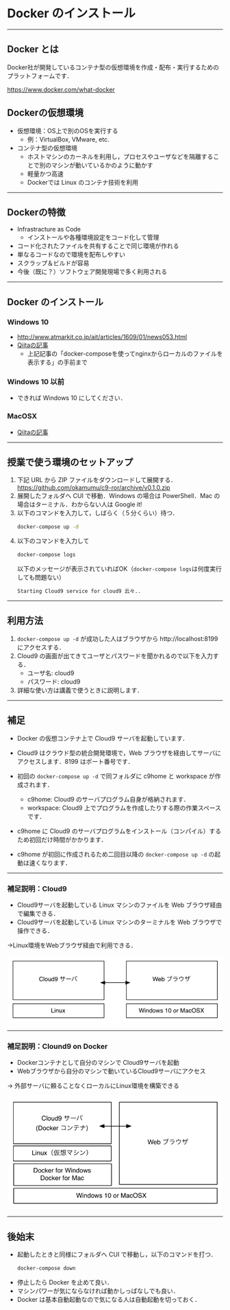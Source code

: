 <!-- footer: ソフトウェア工学　2018年度版-->
<!-- page_number: true -->

# Docker のインストール

---

## Docker とは

Docker社が開発しているコンテナ型の仮想環境を作成・配布・実行するためのプラットフォームです．

https://www.docker.com/what-docker

## Dockerの仮想環境

- 仮想環境：OS上で別のOSを実行する
	- 例：VirtualBox, VMware, etc.
- コンテナ型の仮想環境
	- ホストマシンのカーネルを利用し，プロセスやユーザなどを隔離することで別のマシンが動いているかのように動かす
	- 軽量かつ高速
	- Dockerでは Linux のコンテナ技術を利用

---

## Dockerの特徴

- Infrastracture as Code
	- インストールや各種環境設定をコード化して管理
- コード化されたファイルを共有することで同じ環境が作れる
- 単なるコードなので環境を配布しやすい
- スクラップ＆ビルドが容易
- 今後（既に？）ソフトウェア開発現場で多く利用される

---

## Docker のインストール

### Windows 10

- http://www.atmarkit.co.jp/ait/articles/1609/01/news053.html
- [Qiitaの記事](https://www.google.com/url?sa=t&rct=j&q=&esrc=s&source=web&cd=1&ved=0ahUKEwik--32w8DbAhVIfbwKHeQ7BaQQFggoMAA&url=https%3A%2F%2Fqiita.com%2Fchr%2Fitems%2F184b6af37d105bdad145&usg=AOvVaw0rZUIlwJ01vYWJORtitN05)
	- 上記記事の「docker-composeを使ってnginxからローカルのファイルを表示する」の手前まで

### Windows 10 以前

- できれば Windows 10 にしてください．

### MacOSX

- [Qiitaの記事](https://qiita.com/hogehoge1234/items/7c73be819295d183aa5b)

---

## 授業で使う環境のセットアップ

1. 下記 URL から ZIP ファイルをダウンロードして展開する．
　　https://github.com/okamumu/c9-ror/archive/v0.1.0.zip
1. 展開したフォルダへ CUI で移動．Windows の場合は PowerShell．Mac の場合はターミナル．わからない人は Google it!
1. 以下のコマンドを入力して，しばらく（５分くらい）待つ．
	```sh
	docker-compose up -d
	```
1. 以下のコマンドを入力して
	```sh
	docker-compose logs
	```
	以下のメッセージが表示されていればOK（`docker-compose logs`は何度実行しても問題ない）
	```sh
	Starting Cloud9 service for cloud9 云々..
	```

---

## 利用方法

1. `docker-compose up -d` が成功した人はブラウザから http://localhost:8199 にアクセスする．
2. Cloud9 の画面が出てきてユーザとパスワードを聞かれるので以下を入力する．
    - ユーザ名: cloud9
    - パスワード: cloud9
3. 詳細な使い方は講義で使うときに説明します．

---

## 補足

- Docker の仮想コンテナ上で Cloud9 サーバを起動しています．
- Cloud9 はクラウド型の統合開発環境で，Web ブラウザを経由してサーバにアクセスします．8199 はポート番号です．
- 初回の `docker-compose up -d` で同フォルダに c9home と workspace が作成されます．
	- c9home: Cloud9 のサーバプログラム自身が格納されます．
	- workspace: Cloud9 上でプログラムを作成したりする際の作業スペースです．
- c9home に Cloud9 のサーバプログラムをインストール（コンパイル）するため初回だけ時間がかかります．

- c9home が初回に作成されるため二回目以降の `docker-compose up -d` の起動は速くなります．

---

### 補足説明：Cloud9

- Cloud9サーバを起動している Linux マシンのファイルを Web ブラウザ経由で編集できる．
- Cloud9サーバを起動している Linux マシンのターミナルを Web ブラウザで操作できる．

→Linux環境をWebブラウザ経由で利用できる．

![center](figs/docker0.png)

---

### 補足説明：Clound9 on Docker

- Dockerコンテナとして自分のマシンで Cloud9サーバを起動
- Webブラウザから自分のマシンで動いているCloud9サーバにアクセス

→ 外部サーバに頼ることなくローカルにLinux環境を構築できる

![center](figs/docker1.png)

---

## 後始末

- 起動したときと同様にフォルダへ CUI で移動し，以下のコマンドを打つ．
  ```sh
  docker-compose down
  ```
- 停止したら Docker を止めて良い．
- マシンパワーが気にならなければ動かしっぱなしでも良い．
- Docker は基本自動起動なので気になる人は自動起動を切っておく．
